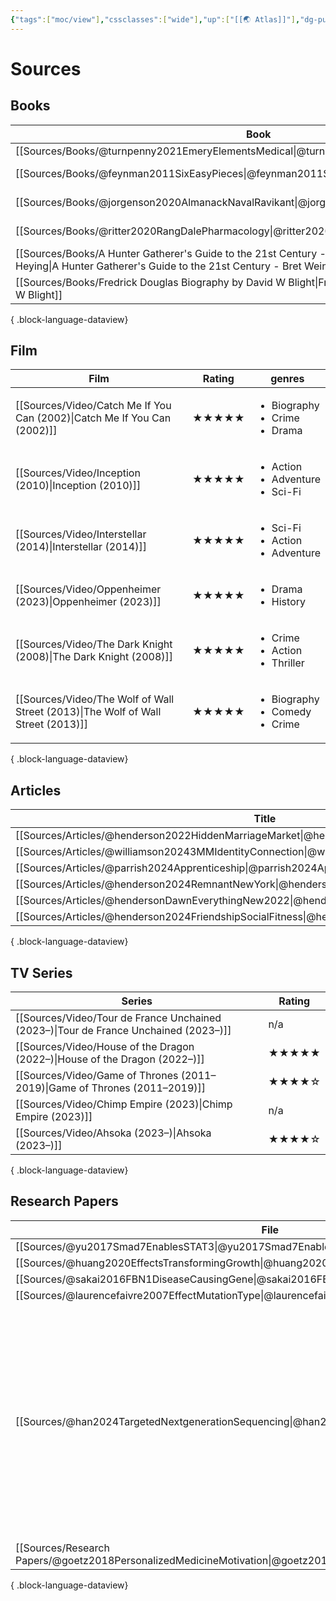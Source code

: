 ```yaml
---
{"tags":["moc/view"],"cssclasses":["wide"],"up":["[[🌏 Atlas]]"],"dg-publish":true,"permalink":"/atlas/sources/","dgPassFrontmatter":true}
---
```


# Sources

## Books

| Book                                                                                                                                                                                      | Genre       |
| ----------------------------------------------------------------------------------------------------------------------------------------------------------------------------------------- | ----------- |
| [[Sources/Books/@turnpenny2021EmeryElementsMedical\|@turnpenny2021EmeryElementsMedical]]                                                                                               | \-          |
| [[Sources/Books/@feynman2011SixEasyPieces\|@feynman2011SixEasyPieces]]                                                                                                                 | Non-Fiction |
| [[Sources/Books/@jorgenson2020AlmanackNavalRavikant\|@jorgenson2020AlmanackNavalRavikant]]                                                                                             | Non-Fiction |
| [[Sources/Books/@ritter2020RangDalePharmacology\|@ritter2020RangDalePharmacology]]                                                                                                     | Non-Fiction |
| [[Sources/Books/A Hunter Gatherer's Guide to the 21st Century - Bret Weinstein and Heather Heying\|A Hunter Gatherer's Guide to the 21st Century - Bret Weinstein and Heather Heying]] | Non-Fiction |
| [[Sources/Books/Fredrick Douglas Biography by David W Blight\|Fredrick Douglas Biography by David W Blight]]                                                                           | Non-Fiction |

{ .block-language-dataview}

## Film

| Film                                                                                | Rating | genres                                                    |
| ----------------------------------------------------------------------------------- | ------ | --------------------------------------------------------- |
| [[Sources/Video/Catch Me If You Can (2002)\|Catch Me If You Can (2002)]]         | ★★★★★  | <ul><li>Biography</li><li>Crime</li><li>Drama</li></ul>   |
| [[Sources/Video/Inception (2010)\|Inception (2010)]]                             | ★★★★★  | <ul><li>Action</li><li>Adventure</li><li>Sci-Fi</li></ul> |
| [[Sources/Video/Interstellar (2014)\|Interstellar (2014)]]                       | ★★★★★  | <ul><li>Sci-Fi</li><li>Action</li><li>Adventure</li></ul> |
| [[Sources/Video/Oppenheimer (2023)\|Oppenheimer (2023)]]                         | ★★★★★  | <ul><li>Drama</li><li>History</li></ul>                   |
| [[Sources/Video/The Dark Knight (2008)\|The Dark Knight (2008)]]                 | ★★★★★  | <ul><li>Crime</li><li>Action</li><li>Thriller</li></ul>   |
| [[Sources/Video/The Wolf of Wall Street (2013)\|The Wolf of Wall Street (2013)]] | ★★★★★  | <ul><li>Biography</li><li>Comedy</li><li>Crime</li></ul>  |

{ .block-language-dataview}

## Articles

| Title                                                                                                |
| ---------------------------------------------------------------------------------------------------- |
| [[Sources/Articles/@henderson2022HiddenMarriageMarket\|@henderson2022HiddenMarriageMarket]]       |
| [[Sources/Articles/@williamson20243MMIdentityConnection\|@williamson20243MMIdentityConnection]]   |
| [[Sources/Articles/@parrish2024Apprenticeship\|@parrish2024Apprenticeship]]                       |
| [[Sources/Articles/@henderson2024RemnantNewYork\|@henderson2024RemnantNewYork]]                   |
| [[Sources/Articles/@hendersonDawnEverythingNew2022\|@hendersonDawnEverythingNew2022]]             |
| [[Sources/Articles/@henderson2024FriendshipSocialFitness\|@henderson2024FriendshipSocialFitness]] |

{ .block-language-dataview}

## TV Series

| Series                                                                                  | Rating |
| --------------------------------------------------------------------------------------- | ------ |
| [[Sources/Video/Tour de France Unchained (2023–)\|Tour de France Unchained (2023–)]] | n/a    |
| [[Sources/Video/House of the Dragon (2022–)\|House of the Dragon (2022–)]]           | ★★★★★  |
| [[Sources/Video/Game of Thrones (2011–2019)\|Game of Thrones (2011–2019)]]           | ★★★★☆  |
| [[Sources/Video/Chimp Empire (2023)\|Chimp Empire (2023)]]                           | n/a    |
| [[Sources/Video/Ahsoka (2023–)\|Ahsoka (2023–)]]                                     | ★★★★☆  |

{ .block-language-dataview}

## Research Papers

| File                                                                                                              | Keywords                                                                                                                                                                                 |
| ----------------------------------------------------------------------------------------------------------------- | ---------------------------------------------------------------------------------------------------------------------------------------------------------------------------------------- |
| [[Sources/@yu2017Smad7EnablesSTAT3\|@yu2017Smad7EnablesSTAT3]]                                                 | <ul></ul>                                                                                                                                                                                |
| [[Sources/@huang2020EffectsTransformingGrowth\|@huang2020EffectsTransformingGrowth]]                           | <ul></ul>                                                                                                                                                                                |
| [[Sources/@sakai2016FBN1DiseaseCausingGene\|@sakai2016FBN1DiseaseCausingGene]]                                 | <ul></ul>                                                                                                                                                                                |
| [[Sources/@laurencefaivre2007EffectMutationType\|@laurencefaivre2007EffectMutationType]]                       | <ul></ul>                                                                                                                                                                                |
| [[Sources/@han2024TargetedNextgenerationSequencing\|@han2024TargetedNextgenerationSequencing]]                 | <ul><li>de novo</li><li>FBN1 gene</li><li>Marfan syndrome (MFS)</li><li>Marfan-like disorders</li><li>Marfan-related gene</li><li>panel-based next-generation sequencing (NGS)</li></ul> |
| [[Sources/Research Papers/@goetz2018PersonalizedMedicineMotivation\|@goetz2018PersonalizedMedicineMotivation]] | <ul></ul>                                                                                                                                                                                |

{ .block-language-dataview}